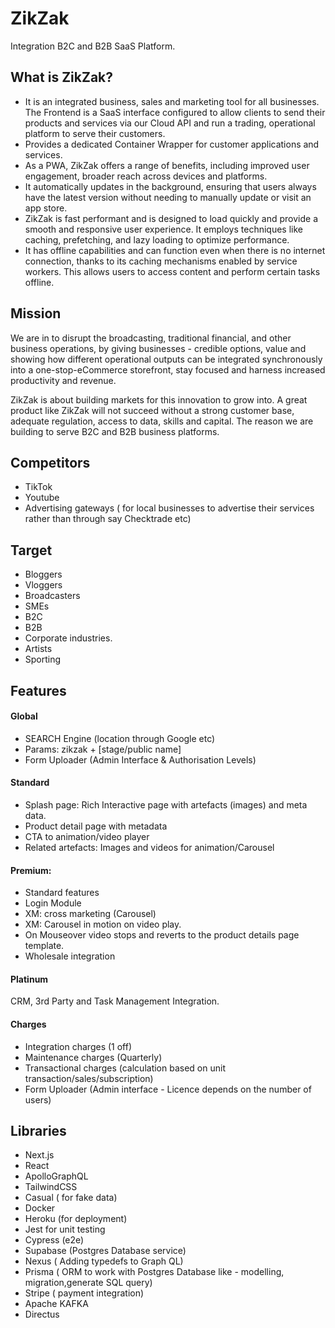 # ZikZak
Integration B2C and B2B SaaS Platform.

## What is ZikZak?
- It is an integrated business, sales and marketing tool for all businesses. The Frontend is a SaaS interface configured to allow clients to send their products and services via our Cloud API and run a trading, operational platform to serve their customers.
- Provides a dedicated Container Wrapper for customer applications and services.
- As a PWA, ZikZak offers a range of benefits, including improved user engagement, broader reach across devices and platforms.
- It automatically updates in the background, ensuring that users always have the latest version without needing to manually update or visit an app store.
- ZikZak is fast performant and is designed to load quickly and provide a smooth and responsive user experience. It employs techniques like caching, prefetching, and lazy loading to optimize performance.
- It has offline capabilities and can function even when there is no internet connection, thanks to its caching mechanisms enabled by service workers. This allows users to access content and perform certain tasks offline.

## Mission
We are in to disrupt the broadcasting, traditional financial, and other business operations, by giving businesses -  credible options, value and showing how different operational outputs can be integrated synchronously into a one-stop-eCommerce storefront, stay focused and harness increased productivity and revenue. 

ZikZak is about building markets for this innovation to grow into. A great product like ZikZak will not succeed without a strong customer base, adequate regulation, access to data, skills and capital. The reason we are building to serve B2C and B2B business platforms. 

## Competitors
- TikTok
- Youtube
- Advertising gateways ( for local businesses to advertise their services rather than through say Checktrade etc)

## Target 
- Bloggers
- Vloggers
- Broadcasters
- SMEs 
- B2C
- B2B
- Corporate industries.
- Artists
- Sporting

## Features

#### Global
- SEARCH Engine (location through Google etc)
- Params: zikzak + [stage/public name]
- Form Uploader (Admin Interface & Authorisation Levels)

#### Standard 
- Splash page: Rich Interactive page with artefacts (images) and meta data.
- Product detail page with metadata
- CTA to animation/video player
- Related artefacts: Images and videos for animation/Carousel


#### Premium:
- Standard features
- Login Module
- XM: cross marketing (Carousel)
- XM: Carousel in motion on video play.
- On Mouseover video stops and reverts to the product details page template.
- Wholesale integration 

#### Platinum
CRM, 3rd Party and Task Management Integration.

#### Charges
- Integration charges (1 off)
- Maintenance charges (Quarterly)
- Transactional charges (calculation based on unit transaction/sales/subscription)
- Form Uploader (Admin interface - Licence depends on the number of users)
 
## Libraries
- Next.js
- React
- ApolloGraphQL
- TailwindCSS
- Casual ( for fake data)
- Docker
- Heroku (for deployment)
- Jest for unit testing
- Cypress (e2e)
- Supabase (Postgres Database service)
- Nexus ( Adding typedefs to Graph QL)
- Prisma ( ORM to work with Postgres Database like - modelling, migration,generate SQL query)
- Stripe ( payment integration)
- Apache KAFKA
- Directus

